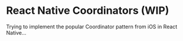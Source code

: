 # React Native Coordinators (WIP)

Trying to implement the popular Coordinator pattern from iOS in React Native...
